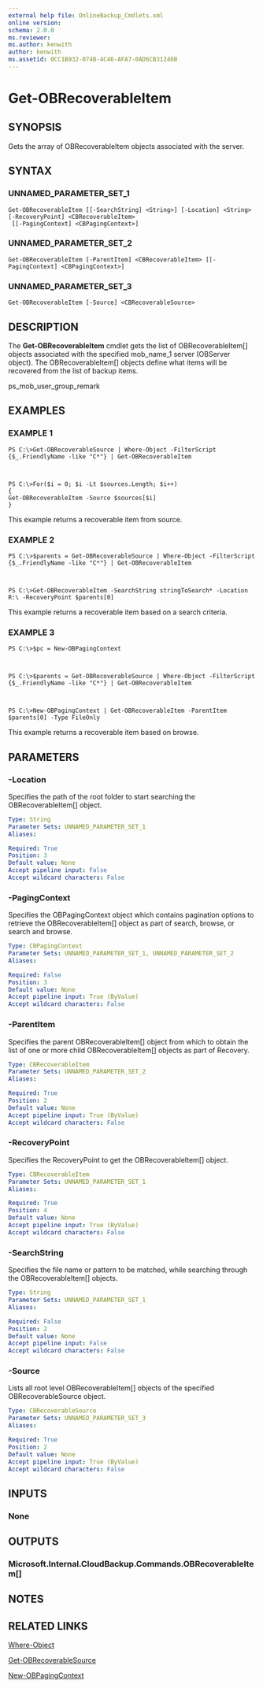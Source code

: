 ```yaml
---
external help file: OnlineBackup_Cmdlets.xml
online version: 
schema: 2.0.0
ms.reviewer:
ms.author: kenwith
author: kenwith
ms.assetid: 0CC1B932-074B-4C46-AFA7-0AD6CB31246B
---
```


# Get-OBRecoverableItem

## SYNOPSIS
Gets the array of OBRecoverableItem objects associated with the server.

## SYNTAX

### UNNAMED_PARAMETER_SET_1
```
Get-OBRecoverableItem [[-SearchString] <String>] [-Location] <String> [-RecoveryPoint] <CBRecoverableItem>
 [[-PagingContext] <CBPagingContext>]
```

### UNNAMED_PARAMETER_SET_2
```
Get-OBRecoverableItem [-ParentItem] <CBRecoverableItem> [[-PagingContext] <CBPagingContext>]
```

### UNNAMED_PARAMETER_SET_3
```
Get-OBRecoverableItem [-Source] <CBRecoverableSource>
```

## DESCRIPTION
The **Get-OBRecoverableItem** cmdlet gets the list of OBRecoverableItem\[\] objects associated with the specified mob_name_1 server (OBServer object).
The OBRecoverableItem\[\] objects define what items will be recovered from the list of backup items.

ps_mob_user_group_remark

## EXAMPLES

### EXAMPLE 1
```
PS C:\>Get-OBRecoverableSource | Where-Object -FilterScript {$_.FriendlyName -like "C*"} | Get-OBRecoverableItem



PS C:\>For($i = 0; $i -Lt $sources.Length; $i++) 
{ 
Get-OBRecoverableItem -Source $sources[$i] 
}
```

This example returns a recoverable item from source.

### EXAMPLE 2
```
PS C:\>$parents = Get-OBRecoverableSource | Where-Object -FilterScript {$_.FriendlyName -like "C*"} | Get-OBRecoverableItem



PS C:\>Get-OBRecoverableItem -SearchString stringToSearch* -Location R:\ -RecoveryPoint $parents[0]
```

This example returns a recoverable item based on a search criteria.

### EXAMPLE 3
```
PS C:\>$pc = New-OBPagingContext



PS C:\>$parents = Get-OBRecoverableSource | Where-Object -FilterScript {$_.FriendlyName -like "C*"} | Get-OBRecoverableItem



PS C:\>New-OBPagingContext | Get-OBRecoverableItem -ParentItem $parents[0] -Type FileOnly
```

This example returns a recoverable item based on browse.

## PARAMETERS

### -Location
Specifies the path of the root folder to start searching the OBRecoverableItem\[\] object.

```yaml
Type: String
Parameter Sets: UNNAMED_PARAMETER_SET_1
Aliases: 

Required: True
Position: 3
Default value: None
Accept pipeline input: False
Accept wildcard characters: False
```

### -PagingContext
Specifies the OBPagingContext object which contains pagination options to retrieve the OBRecoverableItem\[\] object as part of search, browse, or search and browse.

```yaml
Type: CBPagingContext
Parameter Sets: UNNAMED_PARAMETER_SET_1, UNNAMED_PARAMETER_SET_2
Aliases: 

Required: False
Position: 3
Default value: None
Accept pipeline input: True (ByValue)
Accept wildcard characters: False
```

### -ParentItem
Specifies the parent OBRecoverableItem\[\] object from which to obtain the list of one or more child OBRecoverableItem\[\] objects as part of Recovery.

```yaml
Type: CBRecoverableItem
Parameter Sets: UNNAMED_PARAMETER_SET_2
Aliases: 

Required: True
Position: 2
Default value: None
Accept pipeline input: True (ByValue)
Accept wildcard characters: False
```

### -RecoveryPoint
Specifies the RecoveryPoint to get the OBRecoverableItem\[\] object.

```yaml
Type: CBRecoverableItem
Parameter Sets: UNNAMED_PARAMETER_SET_1
Aliases: 

Required: True
Position: 4
Default value: None
Accept pipeline input: True (ByValue)
Accept wildcard characters: False
```

### -SearchString
Specifies the file name or pattern to be matched, while searching through the OBRecoverableItem\[\] objects.

```yaml
Type: String
Parameter Sets: UNNAMED_PARAMETER_SET_1
Aliases: 

Required: False
Position: 2
Default value: None
Accept pipeline input: False
Accept wildcard characters: False
```

### -Source
Lists all root level OBRecoverableItem\[\] objects of the specified OBRecoverableSource object.

```yaml
Type: CBRecoverableSource
Parameter Sets: UNNAMED_PARAMETER_SET_3
Aliases: 

Required: True
Position: 2
Default value: None
Accept pipeline input: True (ByValue)
Accept wildcard characters: False
```

## INPUTS

### None

## OUTPUTS

### Microsoft.Internal.CloudBackup.Commands.OBRecoverableItem[]

## NOTES

## RELATED LINKS

[Where-Object](http://go.microsoft.com/fwlink/?LinkID=113423)

[Get-OBRecoverableSource](./Get-OBRecoverableSource.md)

[New-OBPagingContext](./New-OBPagingContext.md)

